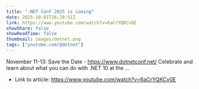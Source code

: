 ```yaml
---
title: ".NET Conf 2025 is coming"
date: 2025-10-01T16:28:51Z
link: https://www.youtube.com/watch?v=6aCrYQKCv0E
showShare: false
showReadTime: false
thumbnail: images/dotnet.png
tags: ["youtube.com/@dotnet"]
---
```

November 11-13: Save the Date - https://www.dotnetconf.net/ Celebrate and learn about what you can do with .NET 10 at the ...

- Link to article: https://www.youtube.com/watch?v=6aCrYQKCv0E
